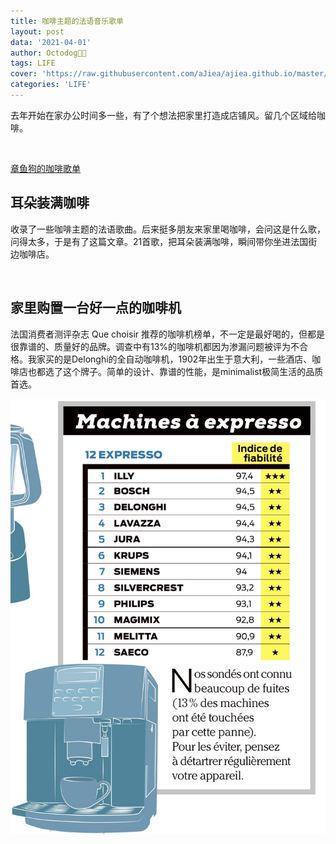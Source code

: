 ```yaml
---
title: 咖啡主题的法语音乐歌单
layout: post
data: '2021-04-01'
author: Octodog🐙🐶
tags: LIFE
cover: 'https://raw.githubusercontent.com/aJiea/ajiea.github.io/master/_posts/210401/COVER.JPG'
categories: 'LIFE'
---
```


去年开始在家办公时间多一些，有了个想法把家里打造成店铺风。留几个区域给咖啡。

<br/>

[章鱼狗的咖啡歌单](http://music.163.com/playlist/2991479805/436273068/?userid=436273068)

## 耳朵装满咖啡
收录了一些咖啡主题的法语歌曲。后来挺多朋友来家里喝咖啡，会问这是什么歌，问得太多，于是有了这篇文章。21首歌，把耳朵装满咖啡，瞬间带你坐进法国街边咖啡店。

<br/>

## 家里购置一台好一点的咖啡机
法国消费者测评杂志 Que choisir 推荐的咖啡机榜单，不一定是最好喝的，但都是很靠谱的、质量好的品牌。调查中有13%的咖啡机都因为渗漏问题被评为不合格。我家买的是Delonghi的全自动咖啡机，1902年出生于意大利，一些酒店、咖啡店也都选了这个牌子。简单的设计、靠谱的性能，是minimalist极简生活的品质首选。

![image](/assets/image/210401/cafe.jpg)
